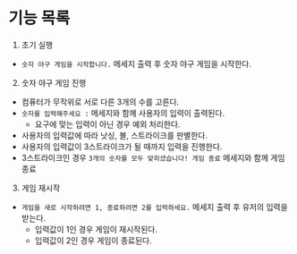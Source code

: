 # 기능 목록

1. 초기 실행

- `숫자 야구 게임을 시작합니다.` 메세지 출력 후 숫자 야구 게임을 시작한다.

2. 숫자 야구 게임 진행

- 컴퓨터가 무작위로 서로 다른 3개의 수를 고른다.
- `숫자를 입력해주세요 :` 메세지와 함께 사용자의 입력이 출력된다.
  - 요구에 맞는 입력이 아닌 경우 예외 처리한다.
- 사용자의 입력값에 따라 낫싱, 볼, 스트라이크를 판별한다.
- 사용자의 입력값이 3스트라이크가 될 때까지 입력을 진행한다.
- 3스트라이크인 경우 `3개의 숫자를 모두 맞히셨습니다! 게임 종료` 메세지와 함께 게임 종료

3. 게임 재시작

- `게임을 새로 시작하려면 1, 종료하려면 2를 입력하세요.` 메세지 출력 후 유저의 입력을 받는다.
  - 입력값이 1인 경우 게임이 재시작된다.
  - 입력값이 2인 경우 게임이 종료된다.
